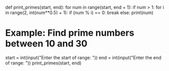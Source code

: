 def print_primes(start, end):
    for num in range(start, end + 1):
        if num > 1:
            for i in range(2, int(num**0.5) + 1):
                if (num % i) == 0:
                    break
            else:
                print(num)

# Example: Find prime numbers between 10 and 30
start = int(input("Enter the start of range: "))
end = int(input("Enter the end of range: "))
print_primes(start, end)

